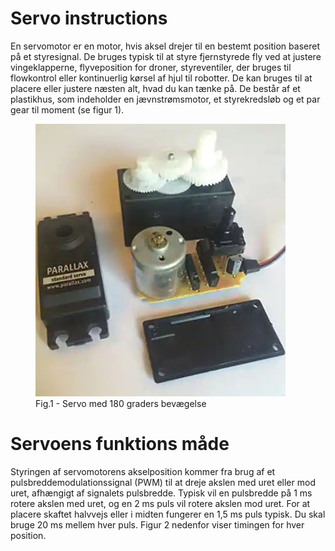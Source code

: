 # Servo instructions

En servomotor er en motor, hvis aksel drejer til en bestemt position baseret på et styresignal. De bruges typisk til at styre fjernstyrede fly ved at justere vingeklapperne, flyveposition for droner, styreventiler, der bruges til flowkontrol eller kontinuerlig kørsel af hjul til robotter. De kan bruges til at placere eller justere næsten alt, hvad du kan tænke på. De består af et plastikhus, som indeholder en jævnstrømsmotor, et styrekredsløb og et par gear til moment (se figur 1).

<figure>
  <img src="article-2017march-servo-motors-and-control-fig1.jpg" />
  <figcaption>Fig.1 - Servo med 180 graders bevægelse</figcaption>
</figure>

# Servoens funktions måde
Styringen af servomotorens akselposition kommer fra brug af et pulsbreddemodulationssignal (PWM) til at dreje akslen med uret eller mod uret, afhængigt af signalets pulsbredde. Typisk vil en pulsbredde på 1 ms rotere akslen med uret, og en 2 ms puls vil rotere akslen mod uret. For at placere skaftet halvvejs eller i midten fungerer en 1,5 ms puls typisk. Du skal bruge 20 ms mellem hver puls. Figur 2 nedenfor viser timingen for hver position.

